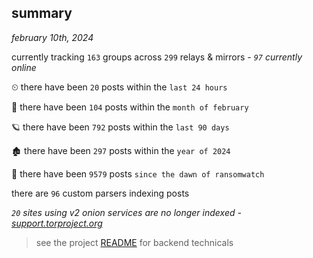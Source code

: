 
## summary
_february 10th, 2024_

currently tracking `163` groups across `299` relays & mirrors - _`97` currently online_

⏲ there have been `20` posts within the `last 24 hours`

🦈 there have been `104` posts within the `month of february`

🪐 there have been `792` posts within the `last 90 days`

🏚 there have been `297` posts within the `year of 2024`

🦕 there have been `9579` posts `since the dawn of ransomwatch`

there are `96` custom parsers indexing posts

_`20` sites using v2 onion services are no longer indexed - [support.torproject.org](https://support.torproject.org/onionservices/v2-deprecation/)_

> see the project [README](https://github.com/joshhighet/ransomwatch#ransomwatch--) for backend technicals
